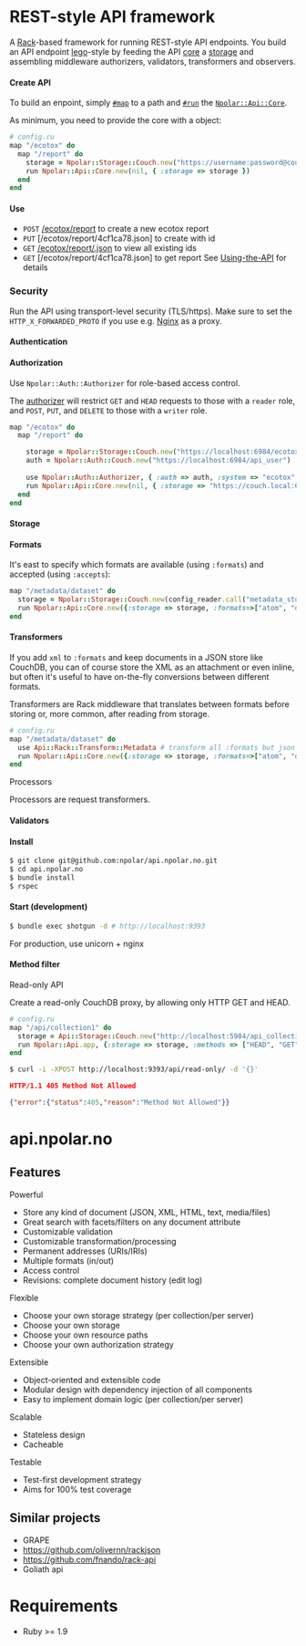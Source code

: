 # REST-style API framework

A [Rack](https://github.com/rack/rack)-based framework for running REST-style API endpoints.
You build an API endpoint [lego](http://lego.dk)-style by feeding the API [core](https://github.com/npolar/api.npolar.no/wiki/Core) a [storage](https://github.com/npolar/api.npolar.no/wiki/Storage) and assembling
middleware authorizers, validators, transformers and observers.

#### Create API
To build an enpoint, simply [`#map`](https://github.com/rack/rack/blob/master/lib/rack/builder.rb) to a path
and [`#run`](http://m.onkey.org/ruby-on-rack-2-the-builder) the [`Npolar::Api::Core`]().

As minimum, you need to provide the core with a  object:

``` ruby
# config.ru
map "/ecotox" do
  map "/report" do
    storage = Npolar::Storage::Couch.new("https://username:password@couch.local:6984/ecotox_report")
    run Npolar::Api::Core.new(nil, { :storage => storage }) 
  end
end
```
#### Use
* `POST` [/ecotox/report](https://api.npolar.no/) to create a new ecotox report
* `PUT` [/ecotox/report/4cf1ca78.json] to create with id
* `GET` [/ecotox/report/.json](https://api.npolar.no/) to view all existing ids
* `GET` [/ecotox/report/4cf1ca78.json] to get  report
See [Using-the-API](https://github.com/npolar/api.npolar.no/wiki/Using-the-API) for details

### Security
Run the API using transport-level security (TLS/https). 
Make sure to set the `HTTP_X_FORWARDED_PROTO` if you use e.g. [Nginx](http://wiki.nginx.org/HttpSslModule) as a proxy.

#### Authentication

#### Authorization
Use `Npolar::Auth::Authorizer` for role-based access control.

The [authorizer](https://github.com/npolar/api.npolar.no/wiki/Authorizer) will restrict `GET` and `HEAD` requests to those with a `reader` role,
and `POST`, `PUT`, and `DELETE` to those with a `writer` role.

``` ruby
map "/ecotox" do
  map "/report" do

    storage = Npolar::Storage::Couch.new("https://localhost:6984/ecotox_report")
    auth = Npolar::Auth::Couch.new("https://localhost:6984/api_user")
    
    use Npolar::Auth::Authorizer, { :auth => auth, :system => "ecotox" }
    run Npolar::Api::Core.new(nil, { :storage => "https://couch.local:6984/ecotox_report" }) 
  end
end
```
#### Storage


#### Formats
It's east to specify which formats are available (using `:formats`) and accepted (using `:accepts`):
``` ruby
map "/metadata/dataset" do
  storage = Npolar::Storage::Couch.new(config_reader.call("metadata_storage.json"))
  run Npolar::Api::Core.new({:storage => storage, :formats=>["atom", "dif", "iso", "json", "solr", "xml"]}, :accepts => ["dif", "json", "xml"])
end

```
#### Transformers

If you add `xml` to `:formats` and keep documents in a JSON store like CouchDB,
you can of course store the XML as an attachment or even inline, but often it's
useful to have on-the-fly conversions between different formats.

Transformers are Rack middleware that translates between formats before storing 
or, more common, after reading from storage.

``` ruby
# config.ru
map "/metadata/dataset" do
  use Api::Rack::Transform::Metadata # transform all :formats but json
  run Npolar::Api::Core.new({:storage => storage, :formats=>["atom", "dif", "iso", "json", "xml"]}, :accepts => ["dif", "json", "xml"])
end
```

Processors

Processors are request transformers.

#### Validators


#### Install

``` sh
$ git clone git@github.com:npolar/api.npolar.no.git
$ cd api.npolar.no
$ bundle install
$ rspec
```

#### Start (development)
``` sh
$ bundle exec shotgun -d # http://localhost:9393
```
For production, use unicorn + nginx

#### Method filter

Read-only API

Create a read-only CouchDB proxy, by allowing only HTTP GET and HEAD. 
``` ruby
# config.ru
map "/api/collection1" do
  storage = Api::Storage::Couch.new("http://localhost:5984/api_collection1")
  run Npolar::Api.app, {:storage => storage, :methods => ["HEAD", "GET"], :formats => ["json"]} 
end
```

``` sh
$ curl -i -XPOST http://localhost:9393/api/read-only/ -d '{}'
```

``` json
HTTP/1.1 405 Method Not Allowed

{"error":{"status":405,"reason":"Method Not Allowed"}}
```



# api.npolar.no

## Features

Powerful
* Store any kind of document (JSON, XML, HTML, text, media/files)
* Great search with facets/filters on any document attribute
* Customizable validation
* Customizable transformation/processing
* Permanent addresses (URIs/IRIs)
* Multiple formats (in/out)
* Access control
* Revisions: complete document history (edit log)

Flexible
* Choose your own storage strategy (per collection/per server)
* Choose your own storage 
* Choose your own resource paths
* Choose your own authorization strategy

Extensible
* Object-oriented and extensible code
* Modular design with dependency injection of all components
* Easy to implement domain logic (per collection/per server)

Scalable
* Stateless design
* Cacheable

Testable
* Test-first development strategy
* Aims for 100% test coverage



## Similar projects
* GRAPE
* https://github.com/olivernn/rackjson
* https://github.com/fnando/rack-api
* Goliath api
# Requirements
* Ruby >= 1.9
